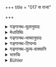 +++
title = "017 स राजा"

+++

<details><summary>गङ्गानथ-मूलानुवादः</summary>

That punishment is the ‘King’, the ‘Man’; that is the ‘Leader’ and the ‘Ruler’ and that has been declared to be the ‘surety’ for the Law of the Four Stages.—(17)
</details>

<details><summary>मेधातिथिः</summary>

**स** एव वस्तुतो **राजा** । तस्मिन् सति राजशक्तिः । **स** एव **पुरुषः** । येन बलीयसो ऽपि पुरुषान् स्त्रीवन् न्यक्कृत्य वशीकरोति । **स नेता** । कार्याणि तेन नीयन्ते । **शासिता** । शासनं राजाज्ञा, तस्याः शासनीभावः दण्डे सति । धर्मतः कर्तृत्वम् औपचारिकम् । **चतुर्णाम् आश्रमाणां** यो धर्मस् तत्र **स प्रतिभूर्** इव । यथा प्रतिभूश् चलितुं न ददाति, तद्वद् दण्डो ऽपि ॥ ७.१७ ॥
</details>

<details><summary>गङ्गानथ-भाष्यानुवादः</summary>

That in reality is ‘*King*’;—as it is by reason of Punishment that the King’s power holds.

That is the ‘*Man*’;—since it disregards even powerful men and brings them under its power.

That is the ‘*Leader*’;—all business is led, managed, by it.

‘*Ruler*’—‘Ruling’ consists in the King’s commands; and these latter are capable of controlling men only when there is Punishment; and it is in this sense that the actual act of *ruling* has been figuratively attributed to it.

It is like ‘*surety*’ of ‘*the Law of the Four Stages*’;—*i.e*., Punishment does not allow men to swerve from their duty in the same manner as the surety does not allow the party to deviate from the stipulated conditions.—(17)
</details>

<details><summary>गङ्गानथ-टिप्पन्यः</summary>

This verse is quoted in *Vivādaratnākara* (p. 646), which adds the following notes:—*Rājā*, so called because of his *giving satisfaction* (*rañjanāt*),—*puruṣaḥ*, ‘equal to the Supreme Being’, residing in the hearts of the people;—he is the *netā*, the ‘leader’, the propagator of
*Dharma*.

It is quoted in *Vīramitrodaya* (Rājanīti, p. 292);—and in
*Vivādacintāmaṇi* (p. 261), which has the following notes:—*Rājā*, so
called because he keeps the people contented (*prajārañjanāt*),—*puruṣaḥ*, the Supreme Person, because he abides in the heart (*puri shete*) of the people,—*netā*,— ruler, master,—‘*śāsitā*’, the propagator of proper righteousness.
</details>

<details><summary>गङ्गानथ-तुल्य-वाक्यानि</summary>

**(verses 7.17-18)  
**

*Matsyapurāṇa* (Vīramitrodaya-Rājanīti, p. 286).—‘Punishment governs all
creatures; punishment alone protects them; punishment lies awake while all are asleep; the wise regard punishment as Law itself.’

*Mahābhārata* (Do., p. 287).—‘It is punishment that protects Dharma, and
also property; it is punishment that protects pleasure; hence is punishment called the *Triad*; by punishment is grain protected, as also wealth.’
</details>

<details><summary>भारुचिः</summary>

**दण्ड** एव **राजा**, तन्निमित्तत्वाद् राजत्वस्य ।  
स एव **पुरुषः**,  
येन बलीयसो ऽपि पुरुषान् स्त्रीवन् न्यक्-कृत्वा वशम् आनयति ।  
स नेता यस्मात् तद्भयाद् एव कार्याणि सम्याङ् नीयन्ते ।  
स एव **शासिता** येन तदपेक्षयैव वासना शासनीभवति । स एव **पतिभूर्** वर्णाश्रमव्यतिक्रमे प्रतिभूर् इव प्रतिभूः ॥ ७.१७ ॥

_यतश् चैवम् अतः-_
</details>

<details><summary>Bühler</summary>

017	Punishment is (in reality) the king (and) the male, that the manager of affairs, that the ruler, and that is called the surety for the four orders' obedience to the law.
</details>
